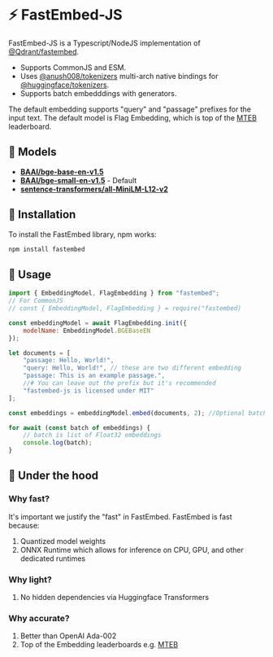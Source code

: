 # ⚡️ FastEmbed-JS

FastEmbed-JS is a Typescript/NodeJS implementation of [@Qdrant/fastembed](https://github.com/qdrant/fastembed).

* Supports CommonJS and ESM.
* Uses [@anush008/tokenizers](https://github.com/Anush008/tokenizers) multi-arch native bindings for [@huggingface/tokenizers](https://github.com/huggingface/tokenizers).
* Supports batch embedddings with generators.

The default embedding supports "query" and "passage" prefixes for the input text. The default model is Flag Embedding, which is top of the [MTEB](https://huggingface.co/spaces/mteb/leaderboard) leaderboard.

## 🤖 Models

- [**BAAI/bge-base-en-v1.5**](https://huggingface.co/BAAI/bge-base-en-v1.5)
- [**BAAI/bge-small-en-v1.5**](https://huggingface.co/BAAI/bge-small-en-v1.5) - Default
- [**sentence-transformers/all-MiniLM-L12-v2**](https://huggingface.co/sentence-transformers/all-MiniLM-L12-v2)



## 🚀 Installation

To install the FastEmbed library, npm works: 

```bash
npm install fastembed
```

## 📖 Usage

```js
import { EmbeddingModel, FlagEmbedding } from "fastembed";
// For CommonJS
// const { EmbeddingModel, FlagEmbedding } = require("fastembed)

const embeddingModel = await FlagEmbedding.init({
    modelName: EmbeddingModel.BGEBaseEN
});

let documents = [
    "passage: Hello, World!",
    "query: Hello, World!", // these are two different embedding
    "passage: This is an example passage.",
    //# You can leave out the prefix but it's recommended
    "fastembed-js is licensed under MIT" 
];

const embeddings = embeddingModel.embed(documents, 2); //Optional batch size. Defaults to 256

for await (const batch of embeddings) {
    // batch is list of Float32 embeddings
    console.log(batch);
}

```

## 🚒 Under the hood

### Why fast?

It's important we justify the "fast" in FastEmbed. FastEmbed is fast because:

1. Quantized model weights
2. ONNX Runtime which allows for inference on CPU, GPU, and other dedicated runtimes

### Why light?
1. No hidden dependencies via Huggingface Transformers

### Why accurate?
1. Better than OpenAI Ada-002
2. Top of the Embedding leaderboards e.g. [MTEB](https://huggingface.co/spaces/mteb/leaderboard)
